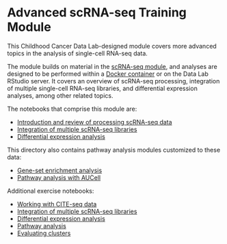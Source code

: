 # Advanced scRNA-seq Training Module

This Childhood Cancer Data Lab-designed module covers more advanced topics in the analysis of single-cell RNA-seq data.

The module builds on material in the [scRNA-seq module](https://github.com/AlexsLemonade/training-modules/tree/master/scRNA-seq), and analyses are designed to be performed within a [Docker container](https://github.com/AlexsLemonade/training-modules/blob/master/Dockerfile) or on the Data Lab RStudio server.
It covers an overview of scRNA-seq processing, integration of multiple single-cell RNA-seq libraries, and differential expression analyses, among other related topics.

The notebooks that comprise this module are:

- [Introduction and review of processing scRNA-seq data](https://alexslemonade.github.io/training-modules/scRNA-seq-advanced/01-read_filter_normalize_scRNA.nb.html)
- [Integration of multiple scRNA-seq libraries](https://alexslemonade.github.io/training-modules/scRNA-seq-advanced/02-dataset_integration.nb.html)
- [Differential expression analysis](https://alexslemonade.github.io/training-modules/scRNA-seq-advanced/03-differential_expression.nb.html)

This directory also contains pathway analysis modules customized to these data:

- [Gene-set enrichment analysis](04-gene_set_enrichment_analysis.nb.html)
- [Pathway analysis with AUCell](05-aucell.nb.html)

Additional exercise notebooks:

- [Working with CITE-seq data](https://github.com/AlexsLemonade/training-modules/blob/master/scRNA-seq-advanced/exercise_01-citeseq.Rmd)
- [Integration of multiple scRNA-seq libraries](https://github.com/AlexsLemonade/training-modules/blob/master/scRNA-seq-advanced/exercise_02-integration.Rmd)
- [Differential expression analysis](https://github.com/AlexsLemonade/training-modules/blob/master/scRNA-seq-advanced/exercise_03-diffexp.Rmd)
- [Pathway analysis](https://github.com/AlexsLemonade/training-modules/blob/master/scRNA-seq-advanced/exercise_04-scrna_pathway.Rmd)
- [Evaluating clusters](https://github.com/AlexsLemonade/training-modules/blob/master/scRNA-seq-advanced/exercise_05-cluster_evaluation.Rmd)
